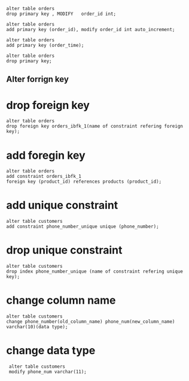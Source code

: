 ```
alter table orders
drop primary key , MODIFY   order_id int;

alter table orders
add primary key (order_id), modify order_id int auto_increment;

alter table orders
add primary key (order_time);

alter table orders
drop primary key;

```

## Alter forrign key 
# drop foreign key 
```
alter table orders
drop foreign key orders_ibfk_1(name of constraint refering foreign key);
```
 
# add foregin key 
```
alter table orders
add constraint orders_ibfk_1
foreign key (product_id) references products (product_id);
```

# add unique constraint
```
alter table customers
add constraint phone_number_unique unique (phone_number);
```

# drop unique constraint
```
alter table customers
drop index phone_number_unique (name of constraint refering unique key);
```

# change column name
```
alter table customers
change phone_number(old_column_name) phone_num(new_column_name) varchar(10)(data type);
 ```
 
 # change data type
``` 
 alter table customers
 modify phone_num varchar(11);
```

